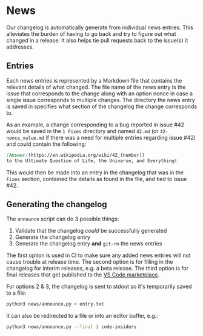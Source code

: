 # News

Our changelog is automatically generate from individual news entries.
This alleviates the burden of having to go back and try to figure out
what changed in a release. It also helps tie pull requests back to the
issue(s) it addresses.

## Entries

Each news entries is represented by a Markdown file that contains the
relevant details of what changed. The file name of the news entry is
the issue that corresponds to the change along with an option nonce in
case a single issue corresponds to multiple changes. The directory
the news entry is saved in specifies what section of the changelog the
change corresponds to.

As an example, a change corresponding to a bug reported in issue #42
would be saved in the `1 Fixes` directory and named `42.md`
(or `42-nonce_value.md` if there was a need for multiple entries
regarding issue #42) and could contain the following:

```markdown
[Answer](https://en.wikipedia.org/wiki/42_(number))
to the Ultimate Question of Life, the Universe, and Everything!
```

This would then be made into an entry in the changelog that was in the
`Fixes` section, contained the details as found in the file, and tied
to issue #42.

## Generating the changelog

The `announce` script can do 3 possible things:

1. Validate that the changelog _could_ be successfully generated
2. Generate the changelog entry
3. Generate the changelog entry **and** `git-rm` the news entries

The first option is used in CI to make sure any added news entries
will not cause trouble at release time. The second option is for
filling in the changelog for interim releases, e.g. a beta release.
The third option is for final releases that get published to the
[VS Code marketplace](https://marketplace.visualstudio.com/VSCode).

For options 2 & 3, the changelog is sent to stdout so it's temporarily
saved to a file:

```sh
python3 news/announce.py > entry.txt
```

It can also be redirected to a file or into an editor buffer, e.g.:

```sh
python3 news/announce.py --final | code-insiders
```
